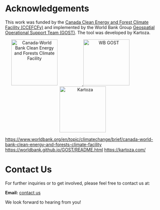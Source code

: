 # Acknowledgements
<p style="text-align: justify;">


This work was funded by the <a href="https://www.worldbank.org/en/topic/climatechange/brief/canada-world-bank-clean-energy-and-forests-climate-facility">Canada Clean Energy and Forest Climate Facility (CCEFCFy)</a> and implemented by the World Bank Group <a href="https://worldbank.github.io/GOST">Geospatial Operational Support Team (GOST)</a>.
The tool was developed by Kartoza.

<p align="center">
  <a href="https://www.worldbank.org/en/topic/climatechange/brief/canada-world-bank-clean-energy-and-forests-climate-facility">
    <img src="https://raw.githubusercontent.com/elbeejay/draft-docs/main/docs/images/new%20images/Canada-removebg-preview.png" alt="Canada-World Bank Clean Energy and Forests Climate Facility" width="150" style="margin-right: 80px;"/>
  </a>
  <a href="https://www.worldbank.org/en/topic/climatechange/brief/canada-world-bank-clean-energy-and-forests-climate-facility">
    <img src="https://raw.githubusercontent.com/elbeejay/draft-docs/main/docs/images/new%20images/wb-gost.png" alt="WB GOST" width="150" style="margin-right: 80px;"/>
  </a>
  <a href="https://www.worldbank.org/en/topic/climatechange/brief/canada-world-bank-clean-energy-and-forests-climate-facility">
    <img src="https://raw.githubusercontent.com/elbeejay/draft-docs/main/docs/images/new%20images/Kartoza-removebg-preview.png" alt="Kartoza" width="150"/>
  </a>
</p>







https://www.worldbank.org/en/topic/climatechange/brief/canada-world-bank-clean-energy-and-forests-climate-facility
https://worldbank.github.io/GOST/README.html
https://kartoza.com/
# Contact Us

For further inquiries or to get involved, please feel free to contact us at:

**Email:** [contact us](gost@worldbank.org)

We look forward to hearing from you!
</p>
